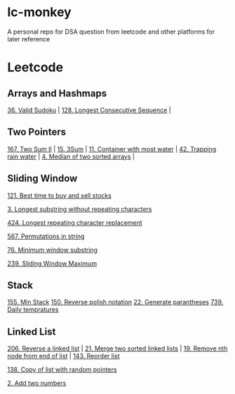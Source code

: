 # lc-monkey
A personal repo for DSA question from leetcode and other platforms for later reference

# Leetcode

## Arrays and Hashmaps
[36. Valid Sudoku](leetcode/36_valid_sudoku.py) | 
[128. Longest Consecutive Sequence](leetcode/128_longest_consecutive_seq.py) | 

## Two Pointers
[167. Two Sum II](leetcode/167_two_sum_2.py) | 
[15. 3Sum](leetcode/15_3sum.py) | 
[11. Container with most water](leetcode/11_container_with_most_water.py) | 
[42. Trapping rain water](leetcode/42_trapping_rain_water.py) | 
[4. Median of two sorted arrays](leetcode/4_media_two_sorted_arrays.py) | 

## Sliding Window
[121. Best time to buy and sell stocks](leetcode/121_buy_and_sell_stocks.py)

[3. Longest substring without repeating characters](leetcode/3_longest_substr_without_repeating.py)

[424. Longest repeating character replacement](leetcode/424_longest_repeating_char_replacement.py)

[567. Permutations in string](leetcode/567_permutations_in_string.py)

[76. Minimum window substring](notes/76_MinimumWindowSubstring.md)

[239. Sliding Window Maximum](notes/239_SlidingWindowMaximum.md)

## Stack
[155. Min Stack](notes/155_MinStack.md)
[150. Reverse polish notation](notes/150_reverse_polish_notation.md)
[22. Generate parantheses](notes/22_generate_parentheses.md)
[739. Daily tempratures](notes/739_daily_temprature.md)

## Linked List
[206. Reverse a linked list](leetcode/206_reverse_a_linkedlist.py) | 
[21. Merge two sorted linked lists](leetcode/21_merge_two_sorted_linkedlist.py) | 
[19. Remove nth node from end of list](leetcode/19_remove_nth_node_from_end.py) | 
[143. Reorder list](leetcode/143_reorder_list.py)

[138. Copy of list with random pointers](notes/138_CopyOfListWithRandomPointer.md)

[2. Add two numbers](notes/2_addTwoNumbers.md)
